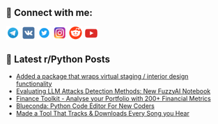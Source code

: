 ## 🔎 Connect with me:
[<img src="https://github.com/bullbesh/bullbesh/blob/main/images/Telegram.png" width="32" height="32" />](https://t.me/bullbesh)
[<img src="https://github.com/bullbesh/bullbesh/blob/main/images/VK.png" width="32" height="32" />](https://vk.com/bullbesh)
[<img src="https://github.com/bullbesh/bullbesh/blob/main/images/Twitter.png" width="32" height="32" />](https://twitter.com/bullbesh1)
[<img src="https://github.com/bullbesh/bullbesh/blob/main/images/Instagram.png" width="32" height="32" />](https://www.instagram.com/bullbesh)
[<img src="https://github.com/bullbesh/bullbesh/blob/main/images/Reddit.png" width="32" height="32" />](https://www.reddit.com/user/bullbesh)
[<img src="https://github.com/bullbesh/bullbesh/blob/main/images/YouTube.png" width="32" height="32" />](https://www.youtube.com/channel/UCtfjRs6uzgq5mfm8S06WTcg)

## 📕 Latest r/Python Posts
<!-- BLOG-POST-LIST:START -->
- [Added a package that wraps virtual staging / interior design functionality](https://www.reddit.com/r/Python/comments/1j3fufl/added_a_package_that_wraps_virtual_staging/)
- [Evaluating LLM Attacks Detection Methods: New FuzzyAI Notebook](https://www.reddit.com/r/Python/comments/1j3fp8x/evaluating_llm_attacks_detection_methods_new/)
- [Finance Toolkit - Analyse your Portfolio with 200+ Financial Metrics](https://www.reddit.com/r/Python/comments/1j3c41y/finance_toolkit_analyse_your_portfolio_with_200/)
- [Blueconda: Python Code Editor For New Coders](https://www.reddit.com/r/Python/comments/1j3apof/blueconda_python_code_editor_for_new_coders/)
- [Made a Tool That Tracks &amp; Downloads Every Song you Hear](https://www.reddit.com/r/Python/comments/1j38x4r/made_a_tool_that_tracks_downloads_every_song_you/)
<!-- BLOG-POST-LIST:END -->
